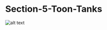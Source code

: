 # Section-5-Toon-Tanks
![alt text](https://cdn.discordapp.com/attachments/572040638128848898/727218450652725298/2020-06-29_204501.png)
